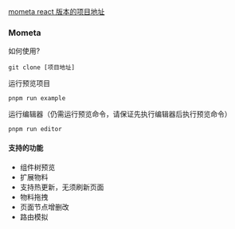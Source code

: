 [mometa react 版本的项目地址](https://github.com/imcuttle/mometa)

### Mometa
如何使用?
```
git clone [项目地址]
```
运行预览项目
```
pnpm run example
```
运行编辑器（仍需运行预览命令，请保证先执行编辑器后执行预览命令）
```
pnpm run editor
```
#### 支持的功能
- 组件树预览
- 扩展物料
- 支持热更新，无须刷新页面
- 物料拖拽
- 页面节点增删改
- 路由模拟
